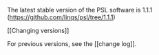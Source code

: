 The latest stable version of the PSL software is 1.1.1 (https://github.com/linqs/psl/tree/1.1.1)

[[Changing versions]]

For previous versions, see the [[change log]].